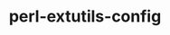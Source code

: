 ---
title: "perl-extutils-config"
layout: cache
categories: [package, develop]
meta: {"compilers": ["none"], "num_specs": 7, "num_specs_by_stack": {"data-vis-sdk": 4, "e4s": 3, "hep": 3, "root": 7}, "oss": ["ubuntu20.04", "ubuntu22.04"], "platforms": ["linux"], "stacks": ["data-vis-sdk", "e4s", "hep", "root"], "targets": ["x86_64_v3"], "versions": ["0.010"]}
spec_details: [{"compiler": "none", "hash": "2aq5dben2t32uzzie6tmnc3qah33cgek", "os": "ubuntu20.04", "platform": "linux", "size": "-", "stacks": ["data-vis-sdk", "root"], "target": "x86_64_v3", "variants": ["build_system=perl"], "versions": ["0.010"]}, {"compiler": "none", "hash": "5mhnpvwhscqzliwzjjs7bs7oqlmajozr", "os": "ubuntu20.04", "platform": "linux", "size": "-", "stacks": ["data-vis-sdk", "root"], "target": "x86_64_v3", "variants": ["build_system=perl"], "versions": ["0.010"]}, {"compiler": "none", "hash": "7mvhuvo3aifjh24urnfoe6mfvup3z7fs", "os": "ubuntu22.04", "platform": "linux", "size": "-", "stacks": ["e4s", "hep", "root"], "target": "x86_64_v3", "variants": ["build_system=perl"], "versions": ["0.010"]}, {"compiler": "none", "hash": "pknkg6yd3ledybm7gj54w3gspjulnmvm", "os": "ubuntu20.04", "platform": "linux", "size": "-", "stacks": ["data-vis-sdk", "root"], "target": "x86_64_v3", "variants": ["build_system=perl"], "versions": ["0.010"]}, {"compiler": "none", "hash": "rjl5ca2x2s3hez4uqpqgykt2m6tiw2yk", "os": "ubuntu22.04", "platform": "linux", "size": "-", "stacks": ["e4s", "hep", "root"], "target": "x86_64_v3", "variants": ["build_system=perl"], "versions": ["0.010"]}, {"compiler": "none", "hash": "xb6hbsxhqye2q7etbwbh5mf5m53cqyun", "os": "ubuntu20.04", "platform": "linux", "size": "-", "stacks": ["data-vis-sdk", "root"], "target": "x86_64_v3", "variants": ["build_system=perl"], "versions": ["0.010"]}, {"compiler": "none", "hash": "ymnuqaxhw46k2dsoata5gxixewh2woyl", "os": "ubuntu22.04", "platform": "linux", "size": "-", "stacks": ["e4s", "hep", "root"], "target": "x86_64_v3", "variants": ["build_system=perl"], "versions": ["0.010"]}]
---